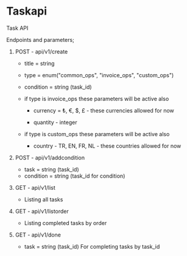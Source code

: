 # Taskapi
Task API

Endpoints and parameters;

1. POST - api/v1/create

    - title = string

    - type = enum("common_ops", "invoice_ops", "custom_ops")
  
    - condition = string (task_id)
  
    + if type is invoice_ops these parameters will be active also
  
        - currency = ₺, €, $, £ - these currencies allowed for now
  
        - quantity - integer
  
    + if type is custom_ops these parameters will be active also
  
        - country - TR, EN, FR, NL - these countries allowed for now
  
2. POST - api/v1/addcondition

    - task = string (task_id)
    - condition = string (task_id for condition)

3. GET - api/v1/list

    - Listing all tasks

4. GET - api/v1/listorder

    - Listing completed tasks by order

5. GET - api/v1/done

    - task = string (task_id) For completing tasks by task_id


